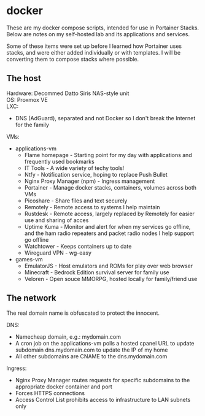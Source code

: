 # docker
These are my docker compose scripts, intended for use in Portainer Stacks. Below are notes on my self-hosted lab and its applications and services. 

Some of these items were set up before I learned how Portainer uses stacks, and were either added individually or with templates. I will be converting them to compose stacks where possible.

The host
-------
Hardware: Decommed Datto Siris NAS-style unit  
OS: Proxmox VE  
LXC:
- DNS (AdGuard), separated and not Docker so I don't break the Internet for the family
  
VMs:
- applications-vm
  - Flame homepage - Starting point for my day with applications and frequently used bookmarks
  - IT Tools - A wide variety of techy tools!
  - Ntfy - Notification service, hoping to replace Push Bullet
  - Nginx Proxy Manager (npm) - Ingress management
  - Portainer - Manage docker stacks, containers, volumes across both VMs
  - Picoshare - Share files and text securely
  - Remotely - Remote access to systems I help maintain
  - Rustdesk - Remote access, largely replaced by Remotely for easier use and sharing of acces
  - Uptime Kuma - Monitor and alert for when my services go offline, and the ham radio repeaters and packet radio nodes I help support go offline
  - Watchtower - Keeps containers up to date
  - Wireguard VPN - wg-easy
- games-vm
  - EmulatorJS - Host emulators and ROMs for play over web browser
  - Minecraft - Bedrock Edition survival server for family use
  - Veloren - Open souce MMORPG, hosted locally for family/friend use

The network 
-----------
The real domain name is obfuscated to protect the innocent.

DNS: 
- Namecheap domain, e.g.: mydomain.com
- A cron job on the applications-vm polls a hosted cpanel URL to update subdomain dns.mydomain.com to update the IP of my home
- All other subdomains are CNAME to the dns.mydomain.com

Ingress: 
- Nginx Proxy Manager routes requests for specific subdomains to the appropriate docker container and port
- Forces HTTPS connections
- Access Control List prohibits access to infrastructure to LAN subnets only
